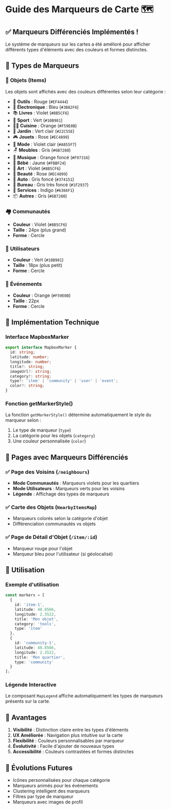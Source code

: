 # Guide des Marqueurs de Carte 🗺️

## ✅ Marqueurs Différenciés Implémentés !

Le système de marqueurs sur les cartes a été amélioré pour afficher différents types d'éléments avec des couleurs et formes distinctes.

## 🎨 **Types de Marqueurs**

### 📍 **Objets (Items)**
Les objets sont affichés avec des couleurs différentes selon leur catégorie :

- 🔧 **Outils** : Rouge (`#EF4444`)
- 📱 **Électronique** : Bleu (`#3B82F6`)
- 📚 **Livres** : Violet (`#8B5CF6`)
- 🏃 **Sport** : Vert (`#10B981`)
- 👨‍🍳 **Cuisine** : Orange (`#F59E0B`)
- 🌱 **Jardin** : Vert clair (`#22C55E`)
- 🎮 **Jouets** : Rose (`#EC4899`)
- 👕 **Mode** : Violet clair (`#A855F7`)
- 🪑 **Meubles** : Gris (`#6B7280`)
- 🎵 **Musique** : Orange foncé (`#F97316`)
- 👶 **Bébé** : Jaune (`#FBBF24`)
- 🎨 **Art** : Violet (`#8B5CF6`)
- 💄 **Beauté** : Rose (`#EC4899`)
- 🚗 **Auto** : Gris foncé (`#374151`)
- 💼 **Bureau** : Gris très foncé (`#1F2937`)
- 👥 **Services** : Indigo (`#6366F1`)
- 📦 **Autres** : Gris (`#6B7280`)

### 🏘️ **Communautés**
- **Couleur** : Violet (`#8B5CF6`)
- **Taille** : 24px (plus grand)
- **Forme** : Cercle

### 👤 **Utilisateurs**
- **Couleur** : Vert (`#10B981`)
- **Taille** : 18px (plus petit)
- **Forme** : Cercle

### 🎉 **Événements**
- **Couleur** : Orange (`#F59E0B`)
- **Taille** : 22px
- **Forme** : Cercle

## 🔧 **Implémentation Technique**

### Interface MapboxMarker
```typescript
export interface MapboxMarker {
  id: string;
  latitude: number;
  longitude: number;
  title?: string;
  imageUrl?: string;
  category?: string;
  type?: 'item' | 'community' | 'user' | 'event';
  color?: string;
}
```

### Fonction getMarkerStyle()
La fonction `getMarkerStyle()` détermine automatiquement le style du marqueur selon :
1. Le type de marqueur (`type`)
2. La catégorie pour les objets (`category`)
3. Une couleur personnalisée (`color`)

## 📍 **Pages avec Marqueurs Différenciés**

### ✅ **Page des Voisins** (`/neighbours`)
- **Mode Communautés** : Marqueurs violets pour les quartiers
- **Mode Utilisateurs** : Marqueurs verts pour les voisins
- **Légende** : Affichage des types de marqueurs

### ✅ **Carte des Objets** (`NearbyItemsMap`)
- Marqueurs colorés selon la catégorie d'objet
- Différenciation communautés vs objets

### ✅ **Page de Détail d'Objet** (`/item/:id`)
- Marqueur rouge pour l'objet
- Marqueur bleu pour l'utilisateur (si géolocalisé)

## 🎯 **Utilisation**

### Exemple d'utilisation
```typescript
const markers = [
  {
    id: 'item-1',
    latitude: 48.8566,
    longitude: 2.3522,
    title: 'Mon objet',
    category: 'tools',
    type: 'item'
  },
  {
    id: 'community-1',
    latitude: 48.8566,
    longitude: 2.3522,
    title: 'Mon quartier',
    type: 'community'
  }
];
```

### Légende Interactive
Le composant `MapLegend` affiche automatiquement les types de marqueurs présents sur la carte.

## 🚀 **Avantages**

1. **Visibilité** : Distinction claire entre les types d'éléments
2. **UX Améliorée** : Navigation plus intuitive sur la carte
3. **Flexibilité** : Couleurs personnalisables par marqueur
4. **Évolutivité** : Facile d'ajouter de nouveaux types
5. **Accessibilité** : Couleurs contrastées et formes distinctes

## 🔮 **Évolutions Futures**

- Icônes personnalisées pour chaque catégorie
- Marqueurs animés pour les événements
- Clustering intelligent des marqueurs
- Filtres par type de marqueur
- Marqueurs avec images de profil

